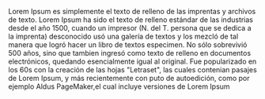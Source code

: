 Lorem Ipsum es simplemente el texto de relleno de las imprentas y archivos de texto. 
Lorem Ipsum ha sido el texto de relleno estándar de las industrias desde el año 1500, cuando un impresor (N. del T.
 persona que se dedica a la imprenta) desconocido usó una galería de textos y los mezcló de tal manera que logró hacer un libro de textos especimen.
  No sólo sobrevivió 500 años, sino que tambien ingresó como texto de relleno en documentos electrónicos, quedando esencialmente igual al original.
   Fue popularizado en los 60s con la creación de las hojas "Letraset", las cuales contenian pasajes de Lorem Ipsum, y más recientemente con puto de autoedición,
    como por ejemplo Aldus PageMaker,el cual incluye versiones de Lorem Ipsum